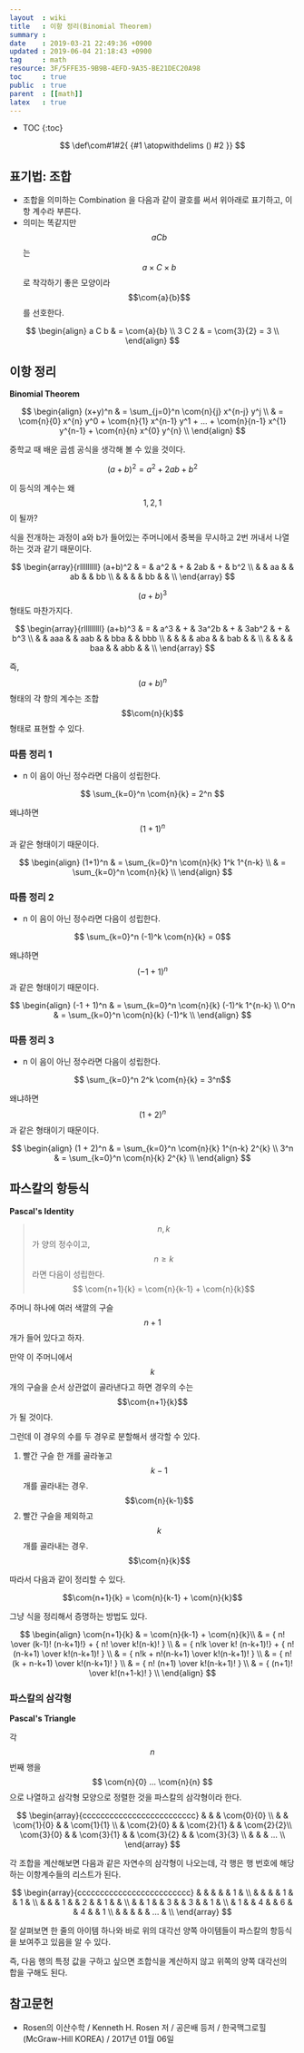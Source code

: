 ```yaml
---
layout  : wiki
title   : 이항 정리(Binomial Theorem)
summary : 
date    : 2019-03-21 22:49:36 +0900
updated : 2019-06-04 21:18:43 +0900
tag     : math
resource: 3F/5FFE35-9B9B-4EFD-9A35-BE21DEC20A98
toc     : true
public  : true
parent  : [[math]]
latex   : true
---
```

* TOC
{:toc}

$$
\def\com#1#2{ {#1 \atopwithdelims () #2 }}
$$

## 표기법: 조합

* 조합을 의미하는 Combination 을 다음과 같이 괄호를 써서 위아래로 표기하고, 이항 계수라 부른다.
* 의미는 똑같지만 $$aCb$$ 는 $$a \times C \times b$$로 착각하기 좋은 모양이라 $$\com{a}{b}$$를 선호한다.

$$
\begin{align}
a C b & = \com{a}{b} \\
3 C 2 & = \com{3}{2} = 3 \\
\end{align}
$$

## 이항 정리

**Binomial Theorem**

$$
\begin{align}
(x+y)^n & = \sum_{j=0}^n \com{n}{j} x^{n-j} y^j \\
    & = \com{n}{0} x^{n} y^0
        + \com{n}{1} x^{n-1} y^1
        + ...
        + \com{n}{n-1} x^{1} y^{n-1}
        + \com{n}{n} x^{0} y^{n} \\
\end{align}
$$

중학교 때 배운 곱셈 공식을 생각해 볼 수 있을 것이다.

$$(a+b)^2 = a^2 + 2ab + b^2$$

이 등식의 계수는 왜 $$1, 2, 1$$ 이 될까?

식을 전개하는 과정이 a와 b가 들어있는 주머니에서 중복을 무시하고 2번 꺼내서 나열하는 것과 같기 때문이다.

$$
\begin{array}{rlllllllll}
(a+b)^2 & = & a^2 & + & 2ab & + & b^2 \\
        &   & aa  &   & ab  &   & bb  \\
        &   &     &   & bb  &   &     \\
\end{array}
$$

$$(a+b)^3$$ 형태도 마찬가지다.

$$
\begin{array}{rlllllllll}
(a+b)^3 & = & a^3 & + & 3a^2b & + & 3ab^2 & + & b^3 \\
        &   & aaa &   & aab   &   & bba   &   & bbb \\
        &   &     &   & aba   &   & bab   &   &     \\
        &   &     &   & baa   &   & abb   &   &     \\
\end{array}
$$

즉, $$ (a+b)^n $$ 형태의 각 항의 계수는 조합 $$\com{n}{k}$$ 형태로 표현할 수 있다.

### 따름 정리 1

* n 이 음이 아닌 정수라면 다음이 성립한다.

$$ \sum_{k=0}^n \com{n}{k} = 2^n $$

왜냐하면 $$ (1+1)^n $$ 과 같은 형태이기 때문이다.

$$
\begin{align}
(1+1)^n & = \sum_{k=0}^n \com{n}{k} 1^k 1^{n-k} \\
        & = \sum_{k=0}^n \com{n}{k} \\
\end{align}
$$

### 따름 정리 2

* n 이 음이 아닌 정수라면 다음이 성립한다.

$$ \sum_{k=0}^n (-1)^k \com{n}{k} = 0$$

왜냐하면 $$ (-1 + 1)^n $$ 과 같은 형태이기 때문이다.

$$
\begin{align}
(-1 + 1)^n & = \sum_{k=0}^n \com{n}{k} (-1)^k 1^{n-k} \\
0^n        & = \sum_{k=0}^n \com{n}{k} (-1)^k \\
\end{align}
$$

### 따름 정리 3

* n 이 음이 아닌 정수라면 다음이 성립한다.

$$ \sum_{k=0}^n 2^k \com{n}{k} = 3^n$$

왜냐하면 $$ (1 + 2)^n $$ 과 같은 형태이기 때문이다.

$$
\begin{align}
(1 + 2)^n & = \sum_{k=0}^n \com{n}{k} 1^{n-k} 2^{k} \\
3^n       & = \sum_{k=0}^n \com{n}{k} 2^{k} \\
\end{align}
$$

## 파스칼의 항등식

**Pascal's Identity**

> $$n, k$$ 가 양의 정수이고, $$n \ge k$$ 라면 다음이 성립한다.  
$$ \com{n+1}{k} = \com{n}{k-1} + \com{n}{k}$$

주머니 하나에 여러 색깔의 구슬 $$n+1$$ 개가 들어 있다고 하자.

만약 이 주머니에서 $$k$$개의 구슬을 순서 상관없이 골라낸다고 하면 경우의 수는 $$\com{n+1}{k}$$가 될 것이다.

그런데 이 경우의 수를 두 경우로 분할해서 생각할 수 있다.

1. 빨간 구슬 한 개를 골라놓고 $$k-1$$개를 골라내는 경우. $$\com{n}{k-1}$$
2. 빨간 구슬을 제외하고 $$k$$개를 골라내는 경우. $$\com{n}{k}$$

따라서 다음과 같이 정리할 수 있다.

$$\com{n+1}{k} = \com{n}{k-1} + \com{n}{k}$$

그냥 식을 정리해서 증명하는 방법도 있다.

$$
\begin{align}
\com{n+1}{k}
    & = \com{n}{k-1} + \com{n}{k}\\
    & = { n! \over (k-1)! (n-k+1)!} + { n! \over k!(n-k)! } \\
    & = { n!k \over k! (n-k+1)!} + { n!(n-k+1) \over k!(n-k+1)! } \\
    & = { n!k + n!(n-k+1) \over k!(n-k+1)! } \\
    & = { n! (k + n-k+1) \over k!(n-k+1)! } \\
    & = { n! (n+1) \over k!(n-k+1)! } \\
    & = { (n+1)! \over k!(n+1-k)! } \\
\end{align}
$$

### 파스칼의 삼각형

**Pascal's Triangle**

각 $$n$$번째 행을 $$ \com{n}{0} ... \com{n}{n} $$ 으로 나열하고 삼각형 모양으로 정렬한 것을 파스칼의 삼각형이라 한다.

$$
\begin{array}{ccccccccccccccccccccccccc}
             &            &            & \com{0}{0} \\
             &            & \com{1}{0} &               & \com{1}{1} \\
             & \com{2}{0} &            & \com{2}{1}    &               & \com{2}{2}\\
\com{3}{0}   &            & \com{3}{1} &               & \com{3}{2}    &              & \com{3}{3} \\
             &            &            & ... \\
\end{array}
$$

각 조합을 계산해보면 다음과 같은 자연수의 삼각형이 나오는데, 각 행은 행 번호에 해당하는 이항계수들의 리스트가 된다.

$$
\begin{array}{ccccccccccccccccccccccccc}
&   &   &   &   & 1   & \\
&   &   &   & 1 &     & 1  & \\
&   &   & 1 &   & 2   &    & 1  &   & \\
&   & 1 &   & 3 &     & 3  &    & 1 & \\
& 1 &   & 4 &   & 6   &    & 4  &   & 1 \\
&   &   &   &   & ... & \\
\end{array}
$$

잘 살펴보면 한 줄의 아이템 하나와 바로 위의 대각선 양쪽 아이템들이 파스칼의 항등식을 보여주고 있음을 알 수 있다.

즉, 다음 행의 특정 값을 구하고 싶으면 조합식을 계산하지 않고 위쪽의 양쪽 대각선의 합을 구해도 된다.

## 참고문헌

* Rosen의 이산수학 / Kenneth H. Rosen 저 / 공은배 등저 / 한국맥그로힐(McGraw-Hill KOREA) / 2017년 01월 06일

